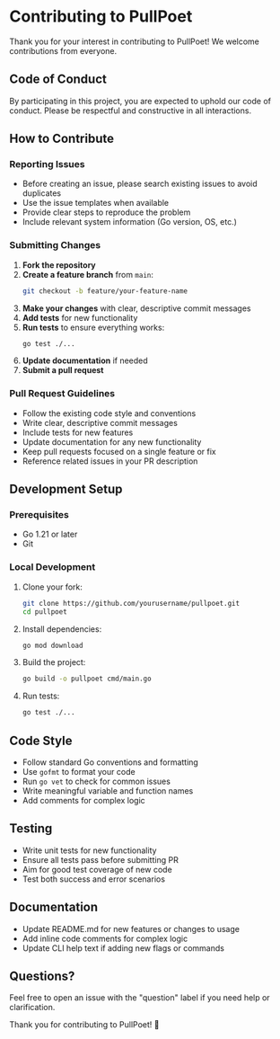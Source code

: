 # Contributing to PullPoet

Thank you for your interest in contributing to PullPoet! We welcome contributions from everyone.

## Code of Conduct

By participating in this project, you are expected to uphold our code of conduct. Please be respectful and constructive in all interactions.

## How to Contribute

### Reporting Issues

- Before creating an issue, please search existing issues to avoid duplicates
- Use the issue templates when available
- Provide clear steps to reproduce the problem
- Include relevant system information (Go version, OS, etc.)

### Submitting Changes

1. **Fork the repository**
2. **Create a feature branch** from `main`:
   ```bash
   git checkout -b feature/your-feature-name
   ```
3. **Make your changes** with clear, descriptive commit messages
4. **Add tests** for new functionality
5. **Run tests** to ensure everything works:
   ```bash
   go test ./...
   ```
6. **Update documentation** if needed
7. **Submit a pull request**

### Pull Request Guidelines

- Follow the existing code style and conventions
- Write clear, descriptive commit messages
- Include tests for new features
- Update documentation for any new functionality
- Keep pull requests focused on a single feature or fix
- Reference related issues in your PR description

## Development Setup

### Prerequisites

- Go 1.21 or later
- Git

### Local Development

1. Clone your fork:

   ```bash
   git clone https://github.com/yourusername/pullpoet.git
   cd pullpoet
   ```

2. Install dependencies:

   ```bash
   go mod download
   ```

3. Build the project:

   ```bash
   go build -o pullpoet cmd/main.go
   ```

4. Run tests:
   ```bash
   go test ./...
   ```

## Code Style

- Follow standard Go conventions and formatting
- Use `gofmt` to format your code
- Run `go vet` to check for common issues
- Write meaningful variable and function names
- Add comments for complex logic

## Testing

- Write unit tests for new functionality
- Ensure all tests pass before submitting PR
- Aim for good test coverage of new code
- Test both success and error scenarios

## Documentation

- Update README.md for new features or changes to usage
- Add inline code comments for complex logic
- Update CLI help text if adding new flags or commands

## Questions?

Feel free to open an issue with the "question" label if you need help or clarification.

Thank you for contributing to PullPoet! 🎉
